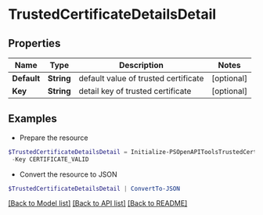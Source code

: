 # TrustedCertificateDetailsDetail
## Properties

Name | Type | Description | Notes
------------ | ------------- | ------------- | -------------
**Default** | **String** | default value of trusted certificate | [optional] 
**Key** | **String** | detail key of trusted certificate | [optional] 

## Examples

- Prepare the resource
```powershell
$TrustedCertificateDetailsDetail = Initialize-PSOpenAPIToolsTrustedCertificateDetailsDetail  -Default Valid Certificate `
 -Key CERTIFICATE_VALID
```

- Convert the resource to JSON
```powershell
$TrustedCertificateDetailsDetail | ConvertTo-JSON
```

[[Back to Model list]](../README.md#documentation-for-models) [[Back to API list]](../README.md#documentation-for-api-endpoints) [[Back to README]](../README.md)


